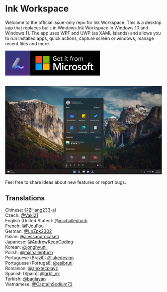 # Ink Workspace

Welcome to the official issue-only repo for Ink Workspace. This is a desktop app that replaces built-in Windows Ink Workspace in Windows 10 and Windows 11. The app  uses WPF and UWP (as XAML Islands) and allows you to run installed apps, quick actions, capture screen or windows, manage recent files and more.

<a href="https://www.microsoft.com/store/apps/9P0RP342JZMN">
<img src="images/StoreTile.png" width=80/><img src="https://github.com/michalleptuch/michalleptuch/blob/main/images/get.png?raw=true" height=80 /></a>
<br><br>

![](images/Screenshot.png)  

Feel free to share ideas about new features or report bugs.

## Translations

Chinese: [@ZHang233-ai](https://github.com/ZHang233-ai)  
Czech: [@Vaki21](https://github.com/Vaki21)  
English (United States): [@michalleptuch](https://github.com/michalleptuch)  
French: [@FJduFou](https://github.com/FJduFou)  
German: [@LnZpk2302](https://github.com/LnZpk2302)  
Italian: [@alessandrocaseti](https://github.com/alessandrocaseti)  
Japanese: [@AndrewKeepCoding](https://github.com/AndrewKeepCoding)  
Korean: [@jonghyunii](https://github.com/jonghyunii)  
Polish: [@michalleptuch](https://github.com/michalleptuch)  
Portuguese (Brazil): [@lukedesign](https://github.com/lukedesign)  
Portuguese (Portugal): [@esibruti](https://twitter.com/esibruti)  
Romanian: [@alextecplayz](https://github.com/alextecplayz)  
Spanish (Spain): [@qrbt_ok](https://twitter.com/qrbt_ok)  
Turkish: [@baglayan](https://github.com/baglayan)  
Vietnamese: [@CaptainSodium73](https://github.com/CaptainSodium73)
